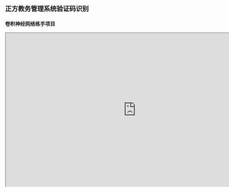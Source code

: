 ## 正方教务管理系统验证码识别

### 卷积神经网络练手项目

<iframe src="https://github.com/ffujiawei/cnn-captcha/blob/master/cnn_captcha.ipynb" width="850" height="500"></iframe>